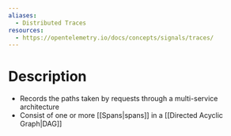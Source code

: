 ```yaml
---
aliases:
  - Distributed Traces
resources:
  - https://opentelemetry.io/docs/concepts/signals/traces/
---
```

# Description
- Records the paths taken by requests through a multi-service architecture
- Consist of one or more [[Spans|spans]] in a [[Directed Acyclic Graph|DAG]]